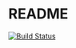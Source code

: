 # README
[![Build Status](https://travis-ci.org/dtnpnk/docs.svg?branch=source)](https://travis-ci.org/dtnpnk/docs)
